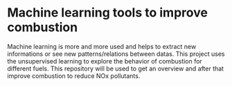 # Machine learning tools to improve combustion
Machine learning is more and more used and helps to extract new informations or see new patterns/relations between datas. This project uses the unsupervised learning to explore the behavior 
of combustion for different fuels. This repository will be used to get an overview and after that improve combustion to reduce NOx pollutants.
